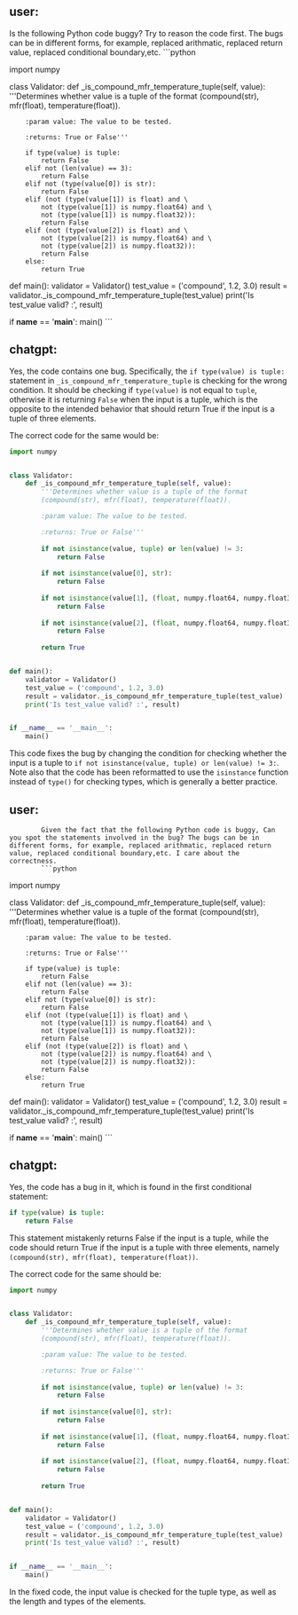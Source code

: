 

## user: 

Is the following Python code buggy? Try to reason the code first. The bugs can be in different forms, for example, replaced arithmatic, replaced return value, replaced conditional boundary,etc.
            ```python
            
























import numpy


class Validator:
    def _is_compound_mfr_temperature_tuple(self, value):
        '''Determines whether value is a tuple of the format
        (compound(str), mfr(float), temperature(float)).

        :param value: The value to be tested.

        :returns: True or False'''
        
        if type(value) is tuple:
            return False
        elif not (len(value) == 3):
            return False
        elif not (type(value[0]) is str):
            return False
        elif (not (type(value[1]) is float) and \
            not (type(value[1]) is numpy.float64) and \
            not (type(value[1]) is numpy.float32)):
            return False
        elif (not (type(value[2]) is float) and \
            not (type(value[2]) is numpy.float64) and \
            not (type(value[2]) is numpy.float32)):
            return False
        else:
            return True


def main():
    validator = Validator()
    test_value = ('compound', 1.2, 3.0)
    result = validator._is_compound_mfr_temperature_tuple(test_value)
    print('Is test_value valid? :', result)


if __name__ == '__main__':
    main()
            ```
            

## chatgpt: 

Yes, the code contains one bug. Specifically, the `if type(value) is tuple:` statement in `_is_compound_mfr_temperature_tuple` is checking for the wrong condition. It should be checking if `type(value)` is not equal to `tuple`, otherwise  it is returning `False` when the input is a tuple, which is the opposite to the intended behavior that should return True if the input is a tuple of three elements.

The correct code for the same would be:

```python
import numpy


class Validator:
    def _is_compound_mfr_temperature_tuple(self, value):
        '''Determines whether value is a tuple of the format
        (compound(str), mfr(float), temperature(float)).

        :param value: The value to be tested.

        :returns: True or False'''
        
        if not isinstance(value, tuple) or len(value) != 3:
            return False
        
        if not isinstance(value[0], str):
            return False
        
        if not isinstance(value[1], (float, numpy.float64, numpy.float32)):
            return False
        
        if not isinstance(value[2], (float, numpy.float64, numpy.float32)):
            return False
        
        return True


def main():
    validator = Validator()
    test_value = ('compound', 1.2, 3.0)
    result = validator._is_compound_mfr_temperature_tuple(test_value)
    print('Is test_value valid? :', result)


if __name__ == '__main__':
    main()
```

This code fixes the bug by changing the condition for checking whether the input is a tuple to `if not isinstance(value, tuple) or len(value) != 3:`. Note also that the code has been reformatted to use the `isinstance` function instead of `type()` for checking types, which is generally a better practice.

## user: 


            Given the fact that the following Python code is buggy, Can you spot the statements involved in the bug? The bugs can be in different forms, for example, replaced arithmatic, replaced return value, replaced conditional boundary,etc. I care about the correctness.
            ```python
            
























import numpy


class Validator:
    def _is_compound_mfr_temperature_tuple(self, value):
        '''Determines whether value is a tuple of the format
        (compound(str), mfr(float), temperature(float)).

        :param value: The value to be tested.

        :returns: True or False'''
        
        if type(value) is tuple:
            return False
        elif not (len(value) == 3):
            return False
        elif not (type(value[0]) is str):
            return False
        elif (not (type(value[1]) is float) and \
            not (type(value[1]) is numpy.float64) and \
            not (type(value[1]) is numpy.float32)):
            return False
        elif (not (type(value[2]) is float) and \
            not (type(value[2]) is numpy.float64) and \
            not (type(value[2]) is numpy.float32)):
            return False
        else:
            return True


def main():
    validator = Validator()
    test_value = ('compound', 1.2, 3.0)
    result = validator._is_compound_mfr_temperature_tuple(test_value)
    print('Is test_value valid? :', result)


if __name__ == '__main__':
    main()
            ```
            

## chatgpt: 

Yes, the code has a bug in it, which is found in the first conditional statement:
```python
if type(value) is tuple:
    return False
``` 
This statement mistakenly returns False if the input is a tuple, while the code should return True if the input is a tuple with three elements, namely `(compound(str), mfr(float), temperature(float))`. 

The correct code for the same should be:
```python
import numpy


class Validator:
    def _is_compound_mfr_temperature_tuple(self, value):
        '''Determines whether value is a tuple of the format
        (compound(str), mfr(float), temperature(float)).

        :param value: The value to be tested.

        :returns: True or False'''
        
        if not isinstance(value, tuple) or len(value) != 3:
            return False
        
        if not isinstance(value[0], str):
            return False
        
        if not isinstance(value[1], (float, numpy.float64, numpy.float32)):
            return False
        
        if not isinstance(value[2], (float, numpy.float64, numpy.float32)):
            return False
        
        return True


def main():
    validator = Validator()
    test_value = ('compound', 1.2, 3.0)
    result = validator._is_compound_mfr_temperature_tuple(test_value)
    print('Is test_value valid? :', result)


if __name__ == '__main__':
    main()
```
In the fixed code, the input value is checked for the tuple type, as well as the length and types of the elements.